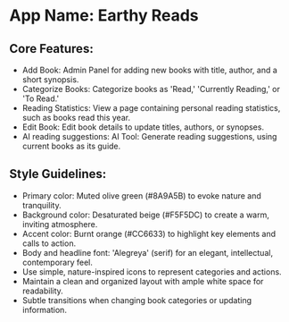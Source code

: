 # **App Name**: Earthy Reads

## Core Features:

- Add Book: Admin Panel for adding new books with title, author, and a short synopsis.
- Categorize Books: Categorize books as 'Read,' 'Currently Reading,' or 'To Read.'
- Reading Statistics: View a page containing personal reading statistics, such as books read this year.
- Edit Book: Edit book details to update titles, authors, or synopses.
- AI reading suggestions: AI Tool: Generate reading suggestions, using current books as its guide.

## Style Guidelines:

- Primary color: Muted olive green (#8A9A5B) to evoke nature and tranquility.
- Background color: Desaturated beige (#F5F5DC) to create a warm, inviting atmosphere.
- Accent color: Burnt orange (#CC6633) to highlight key elements and calls to action.
- Body and headline font: 'Alegreya' (serif) for an elegant, intellectual, contemporary feel.
- Use simple, nature-inspired icons to represent categories and actions.
- Maintain a clean and organized layout with ample white space for readability.
- Subtle transitions when changing book categories or updating information.